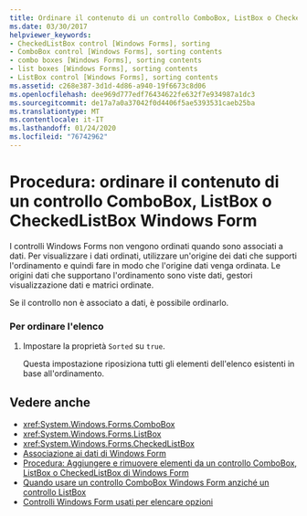 ```yaml
---
title: Ordinare il contenuto di un controllo ComboBox, ListBox o CheckedListBox
ms.date: 03/30/2017
helpviewer_keywords:
- CheckedListBox control [Windows Forms], sorting
- ComboBox control [Windows Forms], sorting contents
- combo boxes [Windows Forms], sorting contents
- list boxes [Windows Forms], sorting contents
- ListBox control [Windows Forms], sorting contents
ms.assetid: c268e387-3d1d-4d86-a940-19f6673c8d06
ms.openlocfilehash: dee969d777edf76434622fe632f7e934987a1dc3
ms.sourcegitcommit: de17a7a0a37042f0d4406f5ae5393531caeb25ba
ms.translationtype: MT
ms.contentlocale: it-IT
ms.lasthandoff: 01/24/2020
ms.locfileid: "76742962"
---
```

# <a name="how-to-sort-the-contents-of-a-windows-forms-combobox-listbox-or-checkedlistbox-control"></a>Procedura: ordinare il contenuto di un controllo ComboBox, ListBox o CheckedListBox Windows Form
I controlli Windows Forms non vengono ordinati quando sono associati a dati. Per visualizzare i dati ordinati, utilizzare un'origine dei dati che supporti l'ordinamento e quindi fare in modo che l'origine dati venga ordinata. Le origini dati che supportano l'ordinamento sono viste dati, gestori visualizzazione dati e matrici ordinate.  
  
 Se il controllo non è associato a dati, è possibile ordinarlo.  
  
### <a name="to-sort-the-list"></a>Per ordinare l'elenco  
  
1. Impostare la proprietà `Sorted` su `true`.  
  
     Questa impostazione riposiziona tutti gli elementi dell'elenco esistenti in base all'ordinamento.  
  
## <a name="see-also"></a>Vedere anche

- <xref:System.Windows.Forms.ComboBox>
- <xref:System.Windows.Forms.ListBox>
- <xref:System.Windows.Forms.CheckedListBox>
- [Associazione ai dati di Windows Form](../windows-forms-data-binding.md)
- [Procedura: Aggiungere e rimuovere elementi da un controllo ComboBox, ListBox o CheckedListBox di Windows Form](add-and-remove-items-from-a-wf-combobox.md)
- [Quando usare un controllo ComboBox Windows Form anziché un controllo ListBox](when-to-use-a-windows-forms-combobox-instead-of-a-listbox.md)
- [Controlli Windows Form usati per elencare opzioni](windows-forms-controls-used-to-list-options.md)
